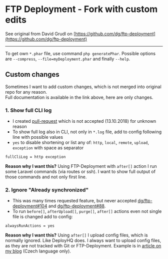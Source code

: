 # FTP Deployment - Fork with custom edits

See original from David Grudl on [https://github.com/dg/ftp-deployment](https://github.com/dg/ftp-deployment)

---

To get own `*.phar` file, use command `php generatePhar`. Possible options are `--compress`, `--file=myDeployment.phar` and finally `--help`.

## Custom changes
Sometimes I want to add custom changes, which is not merged into original repo for any reason.<br>
Full documentation is available in the link above, here are only changes.

### 1. Show full CLI log
- I created [pull-request](https://github.com/dg/ftp-deployment/pull/111/files) which is not accepted (13.10.2018) for unknown reason
- To show full log also in CLI, not only in `*.log` file, add to config following line with possible values
- `yes` to disable shortening or list any of: `http`, `local`, `remote`, `upload`, `exception` with space as separator
```
fullCliLog = http exception
```
**Reason why I want this?**
Using FTP-Deployment with `after[]` action I run some Laravel commands (via routes or ssh). I want to show full output of those commands and not only first line.

### 2. Ignore "Already synchronized"
- This was many times requested feature, but never accepted [dg/ftp-deployment#104](dg/ftp-deployment/issues/104) and [dg/ftp-deployment#88](dg/ftp-deployment/issues/88).
- To run `before[]`, `afterUpload[]`, `purge[]`, `after[]` actions even not single file is changed add to config:

```
alwaysRunActions = yes
```
**Reason why I want this?**
Using `after[]` I upload config files, which is normally ignored. Like DeployHQ does. I always want to upload config files, as they are not tracked with Git or FTP-Deployment. Example is in [article on my blog](http://www.kutac.cz/blog/weby-a-vse-okolo/nahravani-webu-pomoci-nastroje-ftp-deployment/) (Czech language only).
